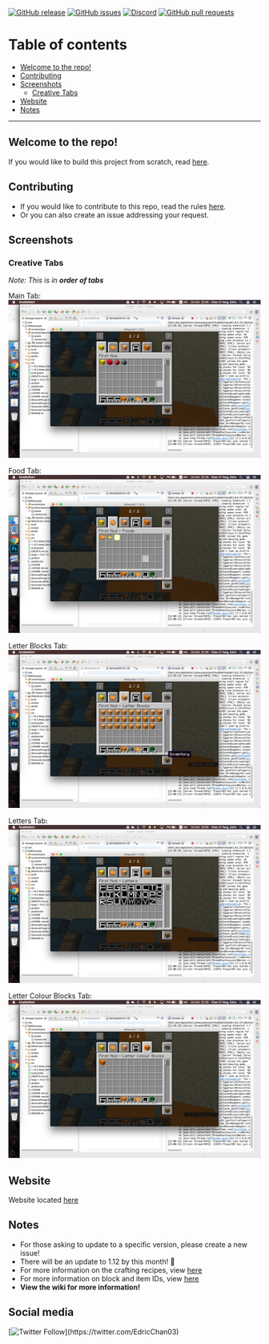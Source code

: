 <!--START BADGES-->
<!-- Badges from shields.io -->
[![GitHub release](https://img.shields.io/github/release/Chan4077/First-Mod.svg)](https://github.com/Chan4077/First-Mod/releases)
[![GitHub issues](https://img.shields.io/github/issues/Chan4077/First-Mod.svg)](https://github.com/Chan4077/First-Mod/issues)
[![Discord](https://img.shields.io/discord/320206072562450432.svg?label=Discord)](https://discord.gg/WUqSmCc)
[![GitHub pull requests](https://img.shields.io/github/issues-pr/Chan4077/First-Mod.svg)](https://github.com/Chan4077/First-Mod/pulls)
<!--END BADGES-->

# Table of contents
- [Welcome to the repo!](#welcome-to-the-repo-)
- [Contributing](#contributing)
- [Screenshots](#screenshots)
  - [Creative Tabs](#creative-tabs)
- [Website](#website)
- [Notes](#notes)

---
## Welcome to the repo!
If you would like to build this project from scratch, read [here](/README.txt).

## Contributing
* If you would like to contribute to this repo, read the rules [here](/.github/CONTRIBUTING.md).
* Or you can also create an issue addressing your request.

## Screenshots
### Creative Tabs
_Note: This is in **order of tabs**_

Main Tab:
![Main Tab](https://raw.githubusercontent.com/Chan4077/First-Mod/master/img/screenshots/tabs/main_tab.jpg)

Food Tab:
![Food Tab](https://raw.githubusercontent.com/Chan4077/First-Mod/master/img/screenshots/tabs/food_tab.jpg)

Letter Blocks Tab:
![Letter Blocks Tab](https://raw.githubusercontent.com/Chan4077/First-Mod/master/img/screenshots/tabs/letter_blocks_tab.jpg)

Letters Tab:
![Letters Tab](https://raw.githubusercontent.com/Chan4077/First-Mod/master/img/screenshots/tabs/letters_tab.jpg)

Letter Colour Blocks Tab:
![Letter Colour Blocks Tab](https://raw.githubusercontent.com/Chan4077/First-Mod/master/img/screenshots/tabs/letter_colour_blocks_tab.jpg)

## Website
Website located [here](https://chan4077.github.io/First-Mod)

## Notes
* For those asking to update to a specific version, please create a new issue!
* There will be an update to 1.12 by this month! :tada:
* For more information on the crafting recipes, view [here](https://github.com/Chan4077/First-Mod/wiki/Crafting-Recipes)
* For more information on block and item IDs, view [here](https://github.com/Chan4077/First-Mod/wiki/IDs)
* **View the wiki for more information!**

## Social media
[![Twitter Follow](https://img.shields.io/twitter/follow/EdricChan03.svg?style=social&label=Follow%20for%20updates!)](https://twitter.com/EdricChan03)
